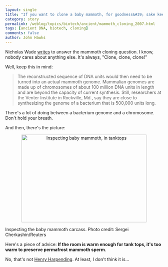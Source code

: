 ```yaml
---
layout: single 
title: "If you want to clone a baby mammoth, for goodness&#39; sake keep it frozen!" 
category: story
permalink: /weblog/topics/biotech/ancient/mammoth_cloning_2007.html
tags: [ancient DNA, biotech, cloning] 
comments: false 
author: John Hawks 
---
```



<p>
Nicholas Wade <a href="http://www.nytimes.com/2007/07/15/weekinreview/15basic.html?ex=1342152000&en=6dedb386a9d553e3&ei=5088&partner=rssnyt&emc=rss">writes</a> to answer the mammoth cloning question. I know, nobody cares about anything else. It's always, "Clone, clone, clone!" 
</p>

<p>
Well, keep this in mind: 
</p>

<blockquote>The reconstructed sequence of DNA units would then need to be turned into an actual mammoth genome. Mammalian genomes are made up of chromosomes of about 100 million DNA units in length and are beyond the capacity of current synthesis. Still, researchers at the Venter Institute in Rockville, Md., say they are close to synthesizing the genome of a bacterium that is 500,000 units long.</blockquote>

<p>
There's a lot of doing between a bacterium genome and a chromosome. Don't hold your breath. 
</p>

<p>
And then, there's the picture: 
</p>

<div style="text-align:center;">
<img src="/graphics/inspecting_baby_mammoth.jpg" width="400" height="281" alt="Inspecting baby mammoth, in tanktops" />
</div>
<p class="caption">Inspecting the baby mammoth carcass. Photo credit: Sergei Cherkashin/Reuters</p>

<p>
Here's a piece of advice: <b>If the room is warm enough for tank tops, it's too warm to preserve permafrost mammoth sperm</b>. 
</p>

<p>
No, that's not <a href="http://harpend.dsl.xmission.com/harpending/">Henry Harpending</a>. At least, I don't think it is...
</p>

